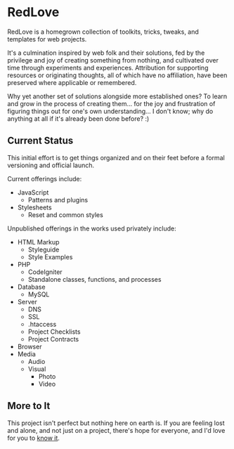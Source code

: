 # RedLove

RedLove is a homegrown collection of toolkits, tricks, tweaks, and templates for web projects.

It's a culmination inspired by web folk and their solutions, fed by the privilege and joy of creating something from nothing, and cultivated over time through experiments and experiences. Attribution for supporting resources or originating thoughts, all of which have no affiliation, have been preserved where applicable or remembered.

Why yet another set of solutions alongside more established ones? To learn and grow in the process of creating them... for the joy and frustration of figuring things out for one's own understanding... I don't know; why do anything at all if it's already been done before? :)

## Current Status

This initial effort is to get things organized and on their feet before a formal versioning and official launch.

Current offerings include:
* JavaScript
	* Patterns and plugins
* Stylesheets
	* Reset and common styles

Unpublished offerings in the works used privately include:
* HTML Markup
	* Styleguide
	* Style Examples
* PHP
	* CodeIgniter
	* Standalone classes, functions, and processes
* Database
	* MySQL
* Server
	* DNS
	* SSL
	* .htaccess
	* Project Checklists
	* Project Contracts
* Browser
* Media
	* Audio
	* Visual
		* Photo
		* Video

## More to It

This project isn't perfect but nothing here on earth is. If you are feeling lost and alone, and not just on a project, there's hope for everyone, and I'd love for you to [know it](http://fbccolumbus.com/i-am-new/becoming-a-christian).
